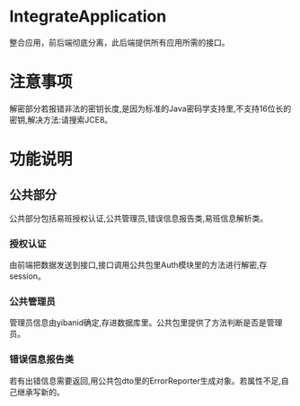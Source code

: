 # IntegrateApplication

整合应用，前后端彻底分离，此后端提供所有应用所需的接口。

# 注意事项

解密部分若报错非法的密钥长度,是因为标准的Java密码学支持里,不支持16位长的密钥,解决方法:请搜索JCE8。

# 功能说明

## 公共部分

公共部分包括易班授权认证,公共管理员,错误信息报告类,易班信息解析类。

### 授权认证

由前端把数据发送到接口,接口调用公共包里Auth模块里的方法进行解密,存session。

### 公共管理员

管理员信息由yibanid确定,存进数据库里。公共包里提供了方法判断是否是管理员。

### 错误信息报告类

若有出错信息需要返回,用公共包dto里的ErrorReporter生成对象。若属性不足,自己继承写新的。